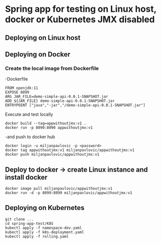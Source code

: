 # Spring app for testing on Linux host, docker or Kubernetes JMX disabled

## Deploying on Linux host

## Deploying on Docker

### Create the local image from Dockerfile
-Dockerfile
```
FROM openjdk:11
EXPOSE 8099
ARG JAR_FILE=demo-simple-api-0.0.1-SNAPSHOT.jar
ADD ${JAR_FILE} demo-simple-api-0.0.1-SNAPSHOT.jar
ENTRYPOINT ["java","-jar","/demo-simple-api-0.0.1-SNAPSHOT.jar"]
```
Execute and test locally
```
docker build --tag=appwithoutjmx:v1 .
docker run -p 8090:8090 appwithoutjmx:v1
```
-and push to docker hub
```
docker login -u miljanpavlovic -p <password>
docker tag appwithoutjmx:v1 miljanpavlovic/appwithoutjmx:v1
docker push miljanpavlovic/appwithoutjmx:v1
```
## Deploy to docker -> create Linux instance and install docker
```
docker image pull miljanpavlovic/appwithoutjmx:v1
docker run -d -p 8099:8099 miljanpavlovic/appwithoutjmx:v1
```

## Deploying on Kubernetes
```
git clone ...
cd spring-app-test/K8S
kubectl apply -f namespace-dev.yaml
kubectl apply -f k8s-deployment.yaml
kubectl apply -f rolling.yaml
```
